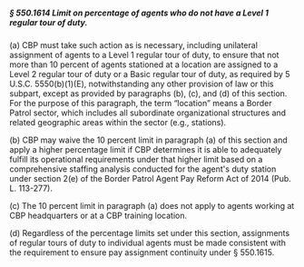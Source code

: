 ##### § 550.1614 Limit on percentage of agents who do not have a Level 1 regular tour of duty. #####

(a) CBP must take such action as is necessary, including unilateral assignment of agents to a Level 1 regular tour of duty, to ensure that not more than 10 percent of agents stationed at a location are assigned to a Level 2 regular tour of duty or a Basic regular tour of duty, as required by 5 U.S.C. 5550(b)(1)(E), notwithstanding any other provision of law or this subpart, except as provided by paragraphs (b), (c), and (d) of this section. For the purpose of this paragraph, the term “location” means a Border Patrol sector, which includes all subordinate organizational structures and related geographic areas within the sector (e.g., stations).

(b) CBP may waive the 10 percent limit in paragraph (a) of this section and apply a higher percentage limit if CBP determines it is able to adequately fulfill its operational requirements under that higher limit based on a comprehensive staffing analysis conducted for the agent's duty station under section 2(e) of the Border Patrol Agent Pay Reform Act of 2014 (Pub. L. 113-277).

(c) The 10 percent limit in paragraph (a) does not apply to agents working at CBP headquarters or at a CBP training location.

(d) Regardless of the percentage limits set under this section, assignments of regular tours of duty to individual agents must be made consistent with the requirement to ensure pay assignment continuity under § 550.1615.